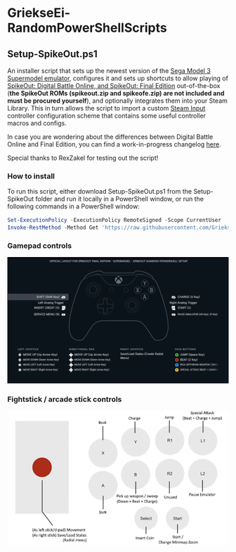 # GriekseEi-RandomPowerShellScripts

## Setup-SpikeOut.ps1

An installer script that sets up the newest version of the [Sega Model 3 Supermodel emulator](https://github.com/trzy/Supermodel), configures it and sets up shortcuts to allow playing of [SpikeOut: Digital Battle Online, and SpikeOut: Final Edition](https://en.wikipedia.org/wiki/SpikeOut) out-of-the-box (**the SpikeOut ROMs (spikeout.zip and spikeofe.zip) are not included and must be procured yourself**), and optionally integrates them into your Steam Library. This in turn allows the script to import a custom [Steam Input](https://partner.steamgames.com/doc/features/steam_controller) controller configuration scheme that contains some useful controller macros and configs.

In case you are wondering about the differences between Digital Battle Online and Final Edition, you can find a work-in-progress changelog [here](https://docs.google.com/spreadsheets/d/12M4kS6ubeylQ5QPmV7-dQVB6Q5nLgmJoS43VLE2pOds/edit?usp=sharing).

Special thanks to RexZakel for testing out the script!

### How to install

To run this script, either download Setup-SpikeOut.ps1 from the Setup-SpikeOut folder and run it locally in a PowerShell window, or run the following commands in a PowerShell window:

```powershell
Set-ExecutionPolicy -ExecutionPolicy RemoteSigned -Scope CurrentUser
Invoke-RestMethod -Method Get 'https://raw.githubusercontent.com/GriekseEi/GriekseEi-RandomPowerShellScripts/refs/heads/main/Setup-SpikeOut/Setup-SpikeOut.ps1' | Invoke-Expression
```

### Gamepad controls

![SpikeOut Steam Input controller configuration](Setup-SpikeOut/resources/spikeout_controls_howto_gamepad.webp "SpikeOut Steam Input controller configuration")

### Fightstick / arcade stick controls

![SpikeOut Steam Input fightstick/arcade stick configuration](Setup-SpikeOut/resources/spikeout_controls_howto_fightstick.webp "SpikeOut Steam Input fightstick/arcade stick configuration")
